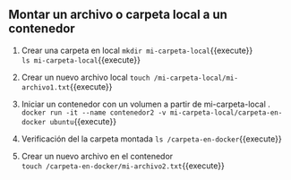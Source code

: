 ## Montar un archivo o carpeta local a un contenedor

1. Crear una carpeta en local
`mkdir mi-carpeta-local`{{execute}}  
`ls mi-carpeta-local`{{execute}}  

2. Crear un nuevo archivo local
 `touch /mi-carpeta-local/mi-archivo1.txt`{{execute}}  

3. Iniciar un contenedor con un volumen a partir de mi-carpeta-local
. `docker run -it --name contenedor2 -v mi-carpeta-local/carpeta-en-docker ubuntu`{{execute}} 

4. Verificación del  la carpeta montada
`ls /carpeta-en-docker`{{execute}}  

5. Crear un nuevo archivo en el contenedor  
 `touch /carpeta-en-docker/mi-archivo2.txt`{{execute}}  